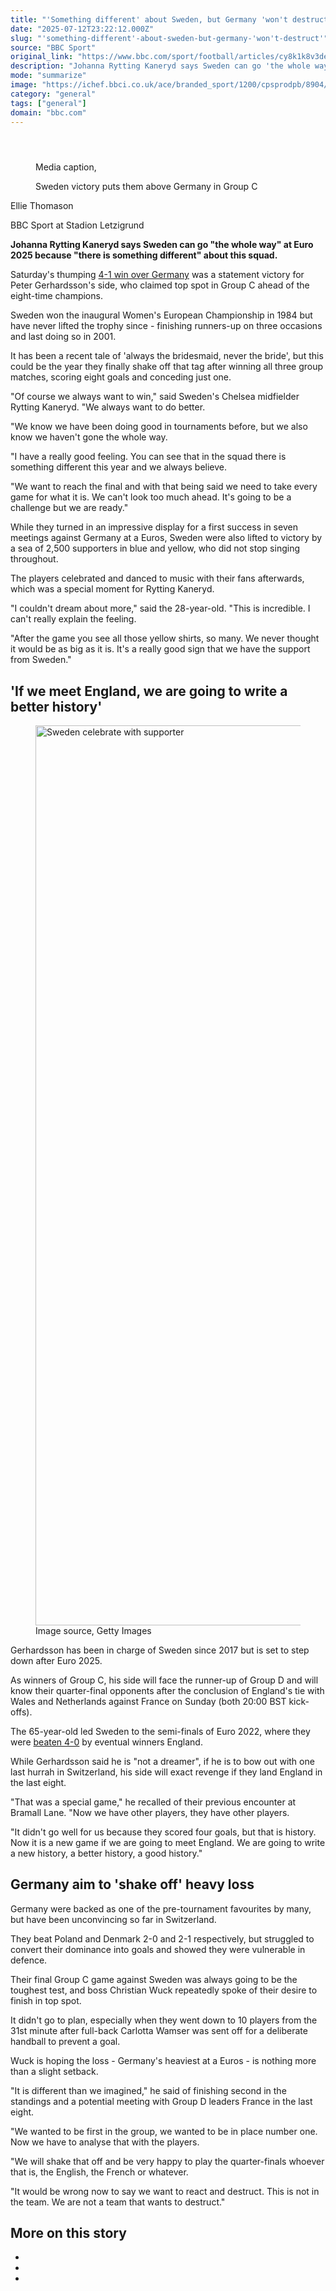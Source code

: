 ```yaml
---
title: "'Something different' about Sweden, but Germany 'won't destruct'"
date: "2025-07-12T23:22:12.000Z"
slug: "'something-different'-about-sweden-but-germany-'won't-destruct'"
source: "BBC Sport"
original_link: "https://www.bbc.com/sport/football/articles/cy8k1k8v3deo"
description: "Johanna Rytting Kaneryd says Sweden can go 'the whole way' at Euro 2025 because 'there is something different' about this squad."
mode: "summarize"
image: "https://ichef.bbci.co.uk/ace/branded_sport/1200/cpsprodpb/8904/live/2a251fd0-5f6f-11f0-960d-e9f1088a89fe.jpg"
category: "general"
tags: ["general"]
domain: "bbc.com"
---
```

<div id="readability-page-1" class="page"><article id="urn-bbc-ares--article-cy8k1k8v3deo"><header data-component="headline-block"></header><div data-component="media-block"><figure><figcaption><span>Media caption, </span><p>Sweden victory puts them above Germany in Group C</p></figcaption></figure></div><div data-component="byline-block"><p>Ellie Thomason</p><p>BBC Sport at Stadion Letzigrund</p></div><div data-component="text-block"><p><b>Johanna Rytting Kaneryd says Sweden can go "the whole way" at Euro 2025 because "there is something different" about this squad.</b></p><p>Saturday's thumping <a href="https://www.bbc.com/sport/football/live/cwyrxxrlz2xt">4-1 win over Germany</a> was a statement victory for Peter Gerhardsson's side, who claimed top spot in Group C ahead of the eight-time champions.</p><p>Sweden won the inaugural Women's European Championship in 1984 but have never lifted the trophy since - finishing runners-up on three occasions and last doing so in 2001.</p><p>It has been a recent tale of 'always the bridesmaid, never the bride', but this could be the year they finally shake off that tag after winning all three group matches, scoring eight goals and conceding just one.</p><p>"Of course we always want to win," said Sweden's Chelsea midfielder Rytting Kaneryd. "We always want to do better.</p><p>"We know we have been doing good in tournaments before, but we also know we haven't gone the whole way.</p><p>"I have a really good feeling. You can see that in the squad there is something different this year and we always believe.</p><p>"We want to reach the final and with that being said we need to take every game for what it is. We can't look too much ahead. It's going to be a challenge but we are ready."</p><p>While they turned in an impressive display for a first success in seven meetings against Germany at a Euros, Sweden were also lifted to victory by a sea of 2,500 supporters in blue and yellow, who did not stop singing throughout.</p><p>The players celebrated and danced to music with their fans afterwards, which was a special moment for Rytting Kaneryd.</p><p>"I couldn't dream about more," said the 28-year-old. "This is incredible. I can't really explain the feeling.</p><p>"After the game you see all those yellow shirts, so many. We never thought it would be as big as it is. It's a really good sign that we have the support from Sweden."</p></div><p data-component="subheadline-block"><h2 id="If-we-meet-England-we-are-going-to-write-a-better-history" tabindex="-1"><span role="text">'If we meet England, we are going to write a better history'</span></h2></p><div data-component="image-block"><figure><p><span><picture><source srcset="https://ichef.bbci.co.uk/ace/standard/240/cpsprodpb/56d2/live/99a516e0-5f6e-11f0-94bd-c535eca409cb.jpg.webp 240w, https://ichef.bbci.co.uk/ace/standard/320/cpsprodpb/56d2/live/99a516e0-5f6e-11f0-94bd-c535eca409cb.jpg.webp 320w, https://ichef.bbci.co.uk/ace/standard/480/cpsprodpb/56d2/live/99a516e0-5f6e-11f0-94bd-c535eca409cb.jpg.webp 480w, https://ichef.bbci.co.uk/ace/standard/624/cpsprodpb/56d2/live/99a516e0-5f6e-11f0-94bd-c535eca409cb.jpg.webp 624w, https://ichef.bbci.co.uk/ace/standard/800/cpsprodpb/56d2/live/99a516e0-5f6e-11f0-94bd-c535eca409cb.jpg.webp 800w, https://ichef.bbci.co.uk/ace/standard/976/cpsprodpb/56d2/live/99a516e0-5f6e-11f0-94bd-c535eca409cb.jpg.webp 976w" type="image/webp"><img alt="Sweden celebrate with supporter" loading="lazy" src="https://ichef.bbci.co.uk/ace/standard/2560/cpsprodpb/56d2/live/99a516e0-5f6e-11f0-94bd-c535eca409cb.jpg" srcset="https://ichef.bbci.co.uk/ace/standard/240/cpsprodpb/56d2/live/99a516e0-5f6e-11f0-94bd-c535eca409cb.jpg 240w, https://ichef.bbci.co.uk/ace/standard/320/cpsprodpb/56d2/live/99a516e0-5f6e-11f0-94bd-c535eca409cb.jpg 320w, https://ichef.bbci.co.uk/ace/standard/480/cpsprodpb/56d2/live/99a516e0-5f6e-11f0-94bd-c535eca409cb.jpg 480w, https://ichef.bbci.co.uk/ace/standard/624/cpsprodpb/56d2/live/99a516e0-5f6e-11f0-94bd-c535eca409cb.jpg 624w, https://ichef.bbci.co.uk/ace/standard/800/cpsprodpb/56d2/live/99a516e0-5f6e-11f0-94bd-c535eca409cb.jpg 800w, https://ichef.bbci.co.uk/ace/standard/976/cpsprodpb/56d2/live/99a516e0-5f6e-11f0-94bd-c535eca409cb.jpg 976w" width="2560" height="1439.5733333333333"></picture></span><span role="text"><span>Image source, </span>Getty Images</span></p></figure></div><div data-component="text-block"><p>Gerhardsson has been in charge of Sweden since 2017 but is set to step down after Euro 2025.</p><p>As winners of Group C, his side will face the runner-up of Group D and will know their quarter-final opponents after the conclusion of England's tie with Wales and Netherlands against France on Sunday (both 20:00 BST kick-offs).</p><p>The 65-year-old led Sweden to the semi-finals of Euro 2022, where they were <a href="https://www.bbc.com/sport/football/62286243">beaten 4-0</a> by eventual winners England.</p><p>While Gerhardsson said he is "not a dreamer", if he is to bow out with one last hurrah in Switzerland, his side will exact revenge if they land England in the last eight.</p><p>"That was a special game," he recalled of their previous encounter at Bramall Lane. "Now we have other players, they have other players.</p><p>"It didn't go well for us because they scored four goals, but that is history. Now it is a new game if we are going to meet England. We are going to write a new history, a better history, a good history."</p></div><p data-component="subheadline-block"><h2 id="Germany-aim-to-shake-off-heavy-loss" tabindex="-1"><span role="text">Germany aim to 'shake off' heavy loss</span></h2></p><div data-component="text-block"><p>Germany were backed as one of the pre-tournament favourites by many, but have been unconvincing so far in Switzerland.</p><p>They beat Poland and Denmark 2-0 and 2-1 respectively, but struggled to convert their dominance into goals and showed they were vulnerable in defence.</p><p>Their final Group C game against Sweden was always going to be the toughest test, and boss Christian Wuck repeatedly spoke of their desire to finish in top spot.</p><p>It didn't go to plan, especially when they went down to 10 players from the 31st minute after full-back Carlotta Wamser was sent off for a deliberate handball to prevent a goal.</p><p>Wuck is hoping the loss - Germany's heaviest at a Euros - is nothing more than a slight setback.</p><p>"It is different than we imagined," he said of finishing second in the standings and a potential meeting with Group D leaders France in the last eight.</p><p>"We wanted to be first in the group, we wanted to be in place number one. Now we have to analyse that with the players.</p><p>"We will shake that off and be very happy to play the quarter-finals whoever that is, the English, the French or whatever.</p><p>"It would be wrong now to say we want to react and destruct. This is not in the team. We are not a team that wants to destruct."</p></div><section data-component="links-block"><p><h2 type="normal">More on this story</h2></p><ul role="list"><li></li><li></li><li></li></ul></section></article></div>